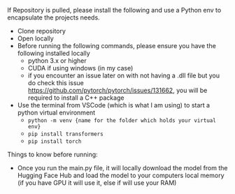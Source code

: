 If Repository is pulled, please install the following and use a Python env to encapsulate the projects needs. 

- Clone repository
- Open locally
- Before running the following commands, please ensure you have the following installed locally
  -  python 3.x or higher
  -  CUDA if using windows (in my case)
    - if you encounter an issue later on with not having a .dll file but you do check this issue https://github.com/pytorch/pytorch/issues/131662, you will be required to install a C++ package
- Use the terminal from VSCode (which is what I am using) to start a python virtual environment
  - `python -m venv {name for the folder which holds your virtual env}`
  - `pip install transformers`
  - `pip install torch`


Things to know before running: 
- Once you run the main.py file, it will locally download the model from the Hugging Face Hub and load the model to your computers local memory (if you have GPU it will use it, else if will use your RAM)

  
